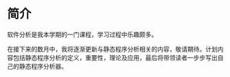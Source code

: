# 简介

软件分析是我本学期的一门课程，学习过程中乐趣颇多。

在接下来的数月中，我将逐渐更新与静态程序分析相关的内容，敬请期待。计划内容包括静态程序分析的定义，重要性，理论及应用，最后将带领读者一步步写出自己的静态程序分析器。

